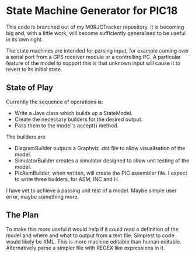 State Machine Generator for PIC18
=================================

This code is branched out of my M0RJCTracker repository. It is becoming
big and, with a little work, will become sufficiently generalised to
be useful in its own right.

The state machines are intended for parsing input, for example coming over
a serial port from a GPS receiver module or a controlling PC. A particular
feature of the model to support this is that unknown input will cause it to
revert to its initial state.


State of Play
-------------

Currently the sequence of operations is:

* Write a Java class which builds up a StateModel.
* Create the necessary builders for the desired output.
* Pass them to the model's accept() method.

The builders are

* DiagramBuilder outputs a Graphviz .dot file to allow visualisation of the model.
* SimulatorBuilder creates a simulator designed to allow unit testing of the model.
* PicAsmBuilder, when written, will create the PIC assembler file. I expect to write three builders, for ASM, INC and H.

I have yet to achieve a passing unit test of a model. Maybe simple user error, maybe something more.

The Plan
--------

To make this more useful it would help if it could read a definition of the model and where and what to output from a text file. Simplest to code would likely be XML. This is more machine editable than human editable. Alternatively parse a simpler file with REGEX like expressions in it.


